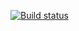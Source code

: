 [![Build status](https://ci.appveyor.com/api/projects/status/x8b5h90g2gipwngg/branch/main?svg=true)](https://ci.appveyor.com/project/PolinaVylizhanina/ajs-destructuring/branch/main)